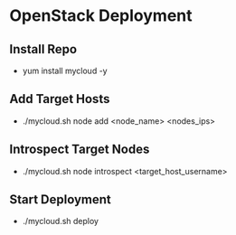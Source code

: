# OpenStack Deployment
## Install Repo
* yum install mycloud -y
## Add Target Hosts
* ./mycloud.sh node add <node_name> <nodes_ips>
## Introspect Target Nodes
* ./mycloud.sh node introspect <target_host_username>
## Start Deployment
* ./mycloud.sh deploy 
